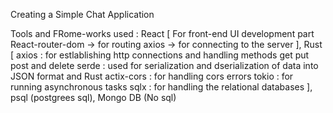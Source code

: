Creating a Simple Chat Application

Tools and FRome-works used : React [ For front-end UI development part React-router-dom -> for routing axios -> for connecting to the server ], Rust [ axios : for estlablishing http connections and handling methods get put post and delete serde : used for serialization and dserialization of data into JSON format and Rust actix-cors : for handling cors errors tokio : for running asynchronous tasks sqlx : for handling the relational databases ], psql (postgrees sql), Mongo DB (No sql)